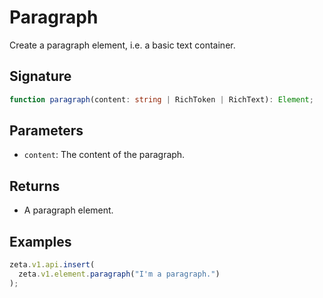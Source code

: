 # Paragraph

Create a paragraph element, i.e. a basic text container.

## Signature

```TypeScript
function paragraph(content: string | RichToken | RichText): Element;
```

## Parameters

- `content`: The content of the paragraph.

## Returns

- A paragraph element.

## Examples

```TypeScript
zeta.v1.api.insert(
  zeta.v1.element.paragraph("I'm a paragraph.")
);
```
